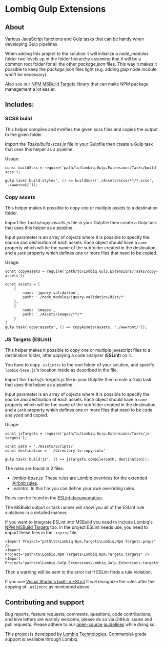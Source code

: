 # Lombiq Gulp Extensions



## About

Various JavaScript functions and Gulp tasks that can be handy when developing Gulp pipelines.

When adding this project to the solution it will initialize a _node_modules_ folder two levels up in the folder hierarchy assuming that it will be a common root folder for all the other _package.json_ files. This way it makes it possible to keep the _package.json_ files light (e.g. adding _gulp_ node module won't be necessary).

Also see our [NPM MSBuild Targets](https://github.com/Lombiq/NPM-Targets) library that can make NPM package management a lot easier.


## Includes:

### SCSS build

This helper compiles and minifies the given scss files and copies the output to the given folder. 

Import the _Tasks/build-scss.js_ file in your Gulpfile then create a Gulp task that uses this helper as a pipeline.

Usage:

```
const buildScss = require('path/to/Lombiq.Gulp.Extensions/Tasks/build-scss');

gulp.task('build:styles', () => buildScss('./Assets/scss/**/*.scss', './wwwroot/'));
```

### Copy assets

This helper makes it possible to copy one or multiple assets to a destination folder. 

Import the _Tasks/copy-assets.js_ file in your Gulpfile then create a Gulp task that uses this helper as a pipeline.

Input parameter is an array of objects where it is possible to specify the source and destination of each assets. Each object should have a `name` property which will be the name of the subfolder created in the destination, and a `path` property which defines one or more files that need to be copied.

Usage:

```
const copyAssets = require('path/to/Lombiq.Gulp.Extensions/Tasks/copy-assets');

const assets = [        
    {
        name: 'jquery-validation',
        path: './node_modules/jquery-validation/dist/*'
    },
    {
        name: 'images',
        path: './Assets/images/**/*'
    }
]
gulp.task('copy:assets', () => copyAssets(assets, './wwwroot/'));
```

### JS Targets (ESLint)

This helper makes it possible to copy one or multiple javascript files to a destination folder, after applying a code analyzer (**ESLint**) on it.

You have to copy `.eslintrc` to the root folder of your solution, and specify `lombiq-base.js`'s location inside as described in the file.

Import the _Tasks/js-targets.js_ file in your Gulpfile then create a Gulp task that uses this helper as a pipeline.

Input parameter is an array of objects where it is possible to specify the source and destination of each assets. Each object should have a `name` property which will be the name of the subfolder created in the destination, and a `path` property which defines one or more files that need to be code analyzed and copied.

Usage:
```
const jsTargets = require('path/to/Lombiq.Gulp.Extensions/Tasks/js-targets');

const path = './Assets/Scripts/'
const destination = './directory-to-copy-into'

gulp.task('build:js', () => jsTargets.compile(path, destination));
```

The rules are found in 2 files:
- *lombiq-base.js*: These rules are Lombiq overrides for the extended [Airbnb rules](https://github.com/airbnb/javascript/tree/master/packages/eslint-config-airbnb-base/rules).
- *.eslintrc*: In this file you can define your own overriding rules.

Rules can be found in the [ESLint documentation](https://eslint.org/docs/rules/).

The MSBuild output or task runner will show you all of the ESLint rule violations in a detailed manner.

If you want to integrate ESLint into MSBuild you need to include Lombiq's [NPM MSBuild Targets](https://github.com/Lombiq/NPM-Targets) too.
In the project ESLint needs use, you need to import these files in the `.csproj` file:
```
<Import Project="path\to\Lombiq.Npm.Targets\Lombiq.Npm.Targets.props" />
<Import Project="path\to\Lombiq.Npm.Targets\Lombiq.Npm.Targets.targets" />
<Import Project="path\to\Lombiq.Gulp.Extensions\Lombiq.Gulp.Extensions.targets"/>
```
Then a warning will be sent to the error list if ESLint finds a rule violation.

If you use [Visual Studio's built-in ESLint](https://docs.microsoft.com/en-us/visualstudio/ide/reference/options-text-editor-javascript-linting?view=vs-2019) It will recognize the rules after the copying of `.eslintrc` as mentioned above.


## Contributing and support

Bug reports, feature requests, comments, questions, code contributions, and love letters are warmly welcome, please do so via GitHub issues and pull requests. Please adhere to our [open-source guidelines](https://lombiq.com/open-source-guidelines) while doing so.

This project is developed by [Lombiq Technologies](https://lombiq.com/). Commercial-grade support is available through Lombiq.
